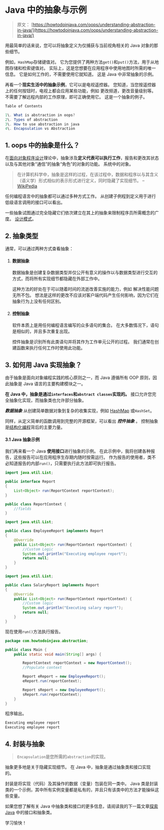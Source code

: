 # Java 中的抽象与示例

> 原文： [https://howtodoinjava.com/oops/understanding-abstraction-in-java/](https://howtodoinjava.com/oops/understanding-abstraction-in-java/)

用最简单的话来说，您可以将抽象定义为仅捕获与当前视角相关的 Java 对象的那些细节。

例如，`HashMap`存储键值对。 它为您提供了两种方法`get()`和`put()`方法，用于从地图存储和检索键值对。 实际上，这是您想要在应用程序中使用地图时所需的唯一信息。 它是如何工作的，不需要使用它就知道。 这是 Java 中非常抽象的示例。

再看一个**现实生活中的抽象示例**，它可以是电视遥控器。 您知道，当您按遥控器上的任何按钮时，电视上都会应用某些功能，例如 更改频道，更改音量级别等。不需要了解远程内部的工作原理，即可正确使用它。 这是一个抽象的例子。

```java
Table of Contents

1\. What is abstraction in oops?
2\. Types of abstraction
3\. How to use abstraction in java
4\. Encapsulation vs Abstraction

```

## 1\. oops 中的抽象是什么？

在[面向对象程序设计](//howtodoinjava.com/object-oriented/object-oriented-principles/)理论中，抽象涉及**定义代表可以执行工作**，报告和更改其状态以及与其他对象“通信”的抽象“角色”的对象的功能。 系统中的对象。

> 在计算机科学中，抽象是这样的过程，在该过程中，数据和程序以与其含义（语义学）形式相似的表示形式进行定义，同时隐藏了实现细节。 – [WikiPedia](https://en.wikipedia.org/wiki/Abstraction_%28computer_science%29 "Abstraction")

任何编程语言中的抽象都可以通过多种方式工作。 从创建子例程到定义用于进行低级语言调用的接口可以看出。

一些抽象试图通过完全隐藏它们依次建立在其上的抽象来限制程序员所需概念的广度。 [设计模式](//howtodoinjava.com/gang-of-four-java-design-patterns/)。

## 2\. 抽象类型

通常，可以通过两种方式查看抽象：

1.  #### 数据抽象

    数据抽象是创建复杂数据类型并仅公开有意义的操作以与数据类型进行交互的方式，而将所有实现细节都隐藏在外部工作中。

    这种方法的好处在于可以随着时间的流逝改善实施的能力，例如 解决性能问题无所不包。 想法是这样的更改不应该对客户端代码产生任何影响，因为它们在抽象行为上没有任何区别。

2.  #### 控制抽象

    软件本质上是用任何编程语言编写的众多语句的集合。 在大多数情况下，语句是相似的，并且多次重复出现。

    控件抽象是识别所有此类语句并将其作为工作单元公开的过程。 我们通常在创建函数来执行任何工作时使用此功能。

## 3\. 如何用 Java 实现抽象？

由于抽象是面向对象编程实践的核心原则之一，而 Java 遵循所有 OOP 原则，因此抽象是 Java 语言的主要构建模块之一。

**在 Java 中，抽象是通过`interfaces`和`abstract classes`实现的。** 接口允许您完全抽象化实现，而抽象类也允许部分抽象。

***数据抽象*** 从创建简单数据对象到复杂的收集实现，例如 [HashMap](//howtodoinjava.com/java/collections/how-hashmap-works-in-java/) 或`HashSet`。

同样，从定义简单的函数调用到完整的开源框架，可以看出 ***控件抽象*** 。 控制抽象是[结构化编程](https://en.wikipedia.org/wiki/Structured_programming "Structured programming")背后的主要力量。

#### 3.1 Java 抽象示例

我们再来看一个 Java **使用接口**进行抽象的示例。 在此示例中，我将创建各种报告，这些报告可以在应用程序生存期内随时按需运行。 作为报告的使用者，类不必知道报告的内部`run()`，只需要执行此方法即可执行报告。

```java
import java.util.List;

public interface Report 
{
    List<Object> run(ReportContext reportContext);
}

```

```java
public class ReportContext {
	//fields
}

```

```java
import java.util.List;

public class EmployeeReport implements Report 
{
    @Override
    public List<Object> run(ReportContext reportContext) {
        //Custom Logic
        System.out.println("Executing employee report");
        return null;
    }
}

```

```java
import java.util.List;

public class SalaryReport implements Report 
{
    @Override
    public List<Object> run(ReportContext reportContext) {
        //Custom logic
        System.out.println("Executing salary report");
        return null;
    }
}

```

现在使用`run()`方法执行报告。

```java
package com.howtodoinjava.abstraction;

public class Main {
    public static void main(String[] args) {

        ReportContext reportContext = new ReportContext();
        //Populate context

        Report eReport = new EmployeeReport();
        eReport.run(reportContext);

        Report sReport = new EmployeeReport();
        sReport.run(reportContext);
    }
}

```

程序输出。

```java
Executing employee report
Executing employee report

```

## 4\. 封装与抽象

> `Encapsulation`是您所需的`abstraction`的实现。

抽象更多地是关于隐藏实现细节。 在 Java 中，抽象是通过抽象类和接口实现的。

封装是将实现（代码）及其操作的数据（变量）包装在同一类中。 Java 类是封装类的一个示例，其中所有实例变量都是私有的，并且只有该类中的方法才能操纵这些变量。

如果您想了解有关 Java 中抽象类和接口的更多信息，请阅读我的下一篇文章[探索 Java](//howtodoinjava.com/object-oriented/exploring-interfaces-and-abstract-classes-in-java/ "Exploring interfaces and abstract classes in java") 中的接口和抽象类。

学习愉快！